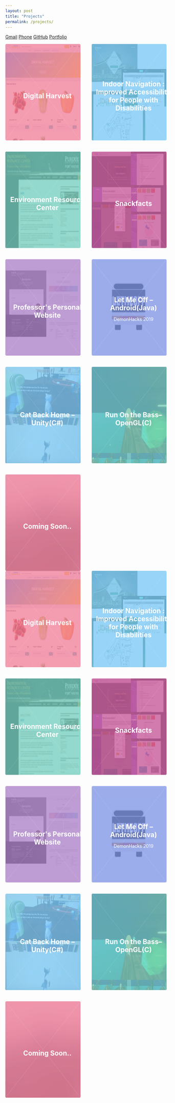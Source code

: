 ```yaml
---
layout: post
title: "Projects"
permalink: /projects/
---
```

<style>
	/* Tiles */

	.tiles {
		display: -moz-flex;
		display: -webkit-flex;
		display: -ms-flex;
		display: flex;
		-moz-flex-wrap: wrap;
		-webkit-flex-wrap: wrap;
		-ms-flex-wrap: wrap;
		flex-wrap: wrap;
		postiion: relative;
		margin: -2.5em 0 0 -2.5em;
	}

		.tiles article {
			-moz-transition: -moz-transform 0.5s ease, opacity 0.5s ease;
			-webkit-transition: -webkit-transform 0.5s ease, opacity 0.5s ease;
			-ms-transition: -ms-transform 0.5s ease, opacity 0.5s ease;
			transition: transform 0.5s ease, opacity 0.5s ease;
			position: relative;
			width: calc(33.33333% - 2.5em);
			margin: 2.5em 0 0 2.5em;
		}

			.tiles article > .image {
				-moz-transition: -moz-transform 0.5s ease;
				-webkit-transition: -webkit-transform 0.5s ease;
				-ms-transition: -ms-transform 0.5s ease;
				transition: transform 0.5s ease;
				position: relative;
				display: block;
				width: 100%;
				border-radius: 4px;
				overflow: hidden;
			}

				.tiles article > .image img {
					display: block;
					width: 100%;
				}

				.tiles article > .image:before {
					pointer-events: none;
					-moz-transition: background-color 0.5s ease, opacity 0.5s ease;
					-webkit-transition: background-color 0.5s ease, opacity 0.5s ease;
					-ms-transition: background-color 0.5s ease, opacity 0.5s ease;
					transition: background-color 0.5s ease, opacity 0.5s ease;
					content: '';
					display: block;
					position: absolute;
					top: 0;
					left: 0;
					width: 100%;
					height: 100%;
					opacity: 1.0;
					z-index: 1;
					opacity: 0.8;
				}

				.tiles article > .image:after {
					pointer-events: none;
					-moz-transition: opacity 0.5s ease;
					-webkit-transition: opacity 0.5s ease;
					-ms-transition: opacity 0.5s ease;
					transition: opacity 0.5s ease;
					content: '';
					display: block;
					position: absolute;
					top: 0;
					left: 0;
					width: 100%;
					height: 100%;
					background-image: url("data:image/svg+xml;charset=utf8,%3Csvg xmlns='http://www.w3.org/2000/svg' width='100' height='100' viewBox='0 0 100 100' preserveAspectRatio='none'%3E%3Cstyle%3Eline %7B stroke-width: 0.25px%3B stroke: %23ffffff%3B %7D%3C/style%3E%3Cline x1='0' y1='0' x2='100' y2='100' /%3E%3Cline x1='100' y1='0' x2='0' y2='100' /%3E%3C/svg%3E");
					background-position: center;
					background-repeat: no-repeat;
					background-size: 100% 100%;
					opacity: 0.25;
					z-index: 2;
				}

			.tiles article > a {
				display: -moz-flex;
				display: -webkit-flex;
				display: -ms-flex;
				display: flex;
				-moz-flex-direction: column;
				-webkit-flex-direction: column;
				-ms-flex-direction: column;
				flex-direction: column;
				-moz-align-items: center;
				-webkit-align-items: center;
				-ms-align-items: center;
				align-items: center;
				-moz-justify-content: center;
				-webkit-justify-content: center;
				-ms-justify-content: center;
				justify-content: center;
				-moz-transition: background-color 0.5s ease, -moz-transform 0.5s ease;
				-webkit-transition: background-color 0.5s ease, -webkit-transform 0.5s ease;
				-ms-transition: background-color 0.5s ease, -ms-transform 0.5s ease;
				transition: background-color 0.5s ease, transform 0.5s ease;
				position: absolute;
				top: 0;
				left: 0;
				width: 100%;
				height: 100%;
				padding: 1em;
				border-radius: 4px;
				border-bottom: 0;
				color: #ffffff;
				text-align: center;
				text-decoration: none;
				z-index: 3;
			}

				.tiles article > a > :last-child {
					margin: 0;
				}

				.tiles article > a:hover {
					color: #ffffff !important;
				}

				.tiles article > a h2 {
					margin: 0;
				}

				.tiles article > a .content {
					-moz-transition: max-height 0.5s ease, opacity 0.5s ease;
					-webkit-transition: max-height 0.5s ease, opacity 0.5s ease;
					-ms-transition: max-height 0.5s ease, opacity 0.5s ease;
					transition: max-height 0.5s ease, opacity 0.5s ease;
					width: 100%;
					max-height: 0;
					line-height: 1.5;
					margin-top: 0.35em;
					opacity: 0;
				}

					.tiles article > a .content > :last-child {
						margin-bottom: 0;
					}

			.tiles article.style1 > .image:before {
				background-color: #f2849e;
			}

			.tiles article.style2 > .image:before {
				background-color: #7ecaf6;
			}

			.tiles article.style3 > .image:before {
				background-color: #7bd0c1;
			}

			.tiles article.style4 > .image:before {
				background-color: #c75b9b;
			}

			.tiles article.style5 > .image:before {
				background-color: #ae85ca;
			}

			.tiles article.style6 > .image:before {
				background-color: #8499e7;
			}

			body:not(.is-touch) .tiles article:hover > .image {
				-moz-transform: scale(1.1);
				-webkit-transform: scale(1.1);
				-ms-transform: scale(1.1);
				transform: scale(1.1);
			}

				body:not(.is-touch) .tiles article:hover > .image:before {
					background-color: #333333;
					opacity: 0.35;
				}

				body:not(.is-touch) .tiles article:hover > .image:after {
					opacity: 0;
				}

			body:not(.is-touch) .tiles article:hover .content {
				max-height: 15em;
				opacity: 1;
			}

		* + .tiles {
			margin-top: 2em;
		}

		body.is-preload .tiles article {
			-moz-transform: scale(0.9);
			-webkit-transform: scale(0.9);
			-ms-transform: scale(0.9);
			transform: scale(0.9);
			opacity: 0;
		}

		body.is-touch .tiles article .content {
			max-height: 15em;
			opacity: 1;
		}

		@media screen and (max-width: 1280px) {

			.tiles {
				margin: -1.25em 0 0 -1.25em;
			}

				.tiles article {
					width: calc(33.33333% - 1.25em);
					margin: 1.25em 0 0 1.25em;
				}

		}

		@media screen and (max-width: 980px) {

			.tiles {
				margin: -2.5em 0 0 -2.5em;
			}

				.tiles article {
					width: calc(50% - 2.5em);
					margin: 2.5em 0 0 2.5em;
				}

		}

		@media screen and (max-width: 736px) {

			.tiles {
				margin: -1.25em 0 0 -1.25em;
			}

				.tiles article {
					width: calc(50% - 1.25em);
					margin: 1.25em 0 0 1.25em;
				}

					.tiles article:hover > .image {
						-moz-transform: scale(1.0);
						-webkit-transform: scale(1.0);
						-ms-transform: scale(1.0);
						transform: scale(1.0);
					}

		}

		@media screen and (max-width: 480px) {

			.tiles {
				margin: 0;
			}

				.tiles article {
					width: 100%;
					margin: 1.25em 0 0 0;
				}

		}
</style> 


[Gmail](mailto://developer.haemin.ryu@gmail.com)
[Phone](tel:260-255-2983)
[GitHub](https://github.com/happygoals)
[Portfolio](https://happygoals.github.io/)


<section class="tiles">
		<article class="style1">
			<span class="image">
				<img src="../assets/images/pic01.jpg" alt="" style="width:354px;height:300px;"/>
			</span>
			<a href="https://github.com/mfwlr/DigitalHarvestTutorial">
				<h2>Digital Harvest</h2>
				<div class="content">
					<p>I have developed a web app to meet the goal of helping food growers through online market. </p>
				</div>
			</a>
		</article>
		<article class="style2">
			<span class="image">
				<img src="../assets/images/pic02.jpg" alt="" style="width:354px;height:300px;"/>
			</span>
			<a href="https://github.com/happygoals/Team7_PFW_Capstone">
				<h2>Indoor Navigation : Improved Accessibility for People with Disabilities </h2>
				<div class="content">
					<p>This project include web development utilizing data and business analytics, targeted advertisements that will promote Parkview technologies, and improved mobile application navigation to assisted disabled patients.  </p>
				</div>
			</a>
		</article>
		<article class="style3">
			<span class="image">
				<img src="../assets/images/pic03.jpg" alt="" style="width:354px;height:300px;"/>
			</span>
			<a href="http://erc.pfw.edu/">
				<h2>Environment Resource Center</h2>
				<div class="content">
					<p> Using Wordpress, I recreated the the Environmental Resource Center websites related in the department of the biology for Purdue rebranding, herpetofauna Education and Research Program website.</p>
				</div>
			</a>
		</article>
		<article class="style4">
			<span class="image">
				<img src="../assets/images/pic04.jpg" alt="" style="width:354px;height:300px;"/>
			</span>
			<a href="http://github.com/happygoals/web_app_dev_fall2018">
				<h2>Snackfacts</h2>
				<div class="content">
					<p>Snackfacts is a vending machine marketing analytics tool. A user can input data into survey, which are the saved into our database.  The data we collect is then presented in a comprehensive analysis screen. Users can create account to save data they enter, and then the administrators can have special admin accounts. </p>
				</div>
			</a>
		</article>
		<article class="style5">
			<span class="image">
				<img src="../assets/images/pic05.jpg" alt="" style="width:354px;height:300px;"/>
			</span>
			<a href="generic.html">
				<h2>Professor's Personal Website</h2>
				<div class="content">
					<p>I developed several professors’ personal websites.</p>
				</div>
			</a>
		</article>
		<article class="style6">
			<span class="image">
				<img src="../assets/images/pic06.jpg" alt="" style="width:354px;height:300px;"/>
			</span>
			<a href="https://devpost.com/software/letmeoff-fhyj4w#">
				<h2>Let Me Off – Android(Java) </h2>
				<p>DemonHacks 2019</p>
				<div class="content">
					<p>This mobile app is for the people(Sleepyheads, forgetful heads, travelers) who miss getting off the bus when they arrive at the right bus stop.</p>
				</div>
			</a>
		</article>
		<article class="style2">
			<span class="image">
				<img src="../assets/images/pic07.jpg" alt="" style="width:354px; height:300px;"/>
			</span>
			<a href="https://www.youtube.com/watch?v=DBUaVWYqFHM&feature=youtu.be">
				<h2>Cat Back Home – Unity(C#) </h2>
				<div class="content">
					<p>This is my first game development based on the real story of a cat living in a student housing that goes out to find her real home.</p>
				</div>
			</a>
		</article>
		<article class="style3">
			<span class="image">
				<img src="../assets/images/pic08.jpg" alt="" style="width:354px;height:300px;"/>
			</span>
			<a href="https://www.youtube.com/watch?v=RtuqlmzrMhc&feature=youtu.be">
				<h2>Run On the Bass– OpenGL(C) </h2>
				<div class="content">
					<p>This is a running game that the finger runs on the bass guitar.</p>
				</div>
			</a>
		</article>
		<article class="style1">
			<span class="image">
				<img src="../assets/images/pic09.jpg" alt="" style="width:354px;height:300px;"/>
			</span>
			<a href="#">
				<h2>Coming Soon..</h2>
				<div class="content">
					<p></p>
				</div>
			</a>
		</article>
		<br>
		<br>
</section><section class="tiles">
		<article class="style1">
			<span class="image">
				<img src="../assets/images/pic01.jpg" alt="" style="width:354px;height:300px;"/>
			</span>
			<a href="https://github.com/mfwlr/DigitalHarvestTutorial">
				<h2>Digital Harvest</h2>
				<div class="content">
					<p>I have developed a web app to meet the goal of helping food growers through online market. </p>
				</div>
			</a>
		</article>
		<article class="style2">
			<span class="image">
				<img src="../assets/images/pic02.jpg" alt="" style="width:354px;height:300px;"/>
			</span>
			<a href="https://github.com/happygoals/Team7_PFW_Capstone">
				<h2>Indoor Navigation : Improved Accessibility for People with Disabilities </h2>
				<div class="content">
					<p>This project include web development utilizing data and business analytics, targeted advertisements that will promote Parkview technologies, and improved mobile application navigation to assisted disabled patients.  </p>
				</div>
			</a>
		</article>
		<article class="style3">
			<span class="image">
				<img src="../assets/images/pic03.jpg" alt="" style="width:354px;height:300px;"/>
			</span>
			<a href="http://erc.pfw.edu/">
				<h2>Environment Resource Center</h2>
				<div class="content">
					<p> Using Wordpress, I recreated the the Environmental Resource Center websites related in the department of the biology for Purdue rebranding, herpetofauna Education and Research Program website.</p>
				</div>
			</a>
		</article>
		<article class="style4">
			<span class="image">
				<img src="../assets/images/pic04.jpg" alt="" style="width:354px;height:300px;"/>
			</span>
			<a href="http://github.com/happygoals/web_app_dev_fall2018">
				<h2>Snackfacts</h2>
				<div class="content">
					<p>Snackfacts is a vending machine marketing analytics tool. A user can input data into survey, which are the saved into our database.  The data we collect is then presented in a comprehensive analysis screen. Users can create account to save data they enter, and then the administrators can have special admin accounts. </p>
				</div>
			</a>
		</article>
		<article class="style5">
			<span class="image">
				<img src="../assets/images/pic05.jpg" alt="" style="width:354px;height:300px;"/>
			</span>
			<a href="https://users.pfw.edu/kimb/">
				<h2>Professor's Personal Website</h2>
				<div class="content">
					<p>I developed several professors’ personal websites.</p>
				</div>
			</a>
		</article>
		<article class="style6">
			<span class="image">
				<img src="../assets/images/pic06.jpg" alt="" style="width:354px;height:300px;"/>
			</span>
			<a href="https://devpost.com/software/letmeoff-fhyj4w#">
				<h2>Let Me Off – Android(Java) </h2>
				<p>DemonHacks 2019</p>
				<div class="content">
					<p>This mobile app is for the people(Sleepyheads, forgetful heads, travelers) who miss getting off the bus when they arrive at the right bus stop.</p>
				</div>
			</a>
		</article>
		<article class="style2">
			<span class="image">
				<img src="../assets/images/pic07.jpg" alt="" style="width:354px; height:300px;"/>
			</span>
			<a href="https://www.youtube.com/watch?v=DBUaVWYqFHM&feature=youtu.be">
				<h2>Cat Back Home – Unity(C#) </h2>
				<div class="content">
					<p>This is my first game development based on the real story of a cat living in a student housing that goes out to find her real home.</p>
				</div>
			</a>
		</article>
		<article class="style3">
			<span class="image">
				<img src="../assets/images/pic08.jpg" alt="" style="width:354px;height:300px;"/>
			</span>
			<a href="https://www.youtube.com/watch?v=RtuqlmzrMhc&feature=youtu.be">
				<h2>Run On the Bass– OpenGL(C) </h2>
				<div class="content">
					<p>This is a running game that the finger runs on the bass guitar.</p>
				</div>
			</a>
		</article>
		<article class="style1">
			<span class="image">
				<img src="../assets/images/pic09.jpg" alt="" style="width:354px;height:300px;"/>
			</span>
			<a href="#">
				<h2>Coming Soon..</h2>
				<div class="content">
					<p></p>
				</div>
			</a>
		</article>
		<br>
		<br>
</section>



